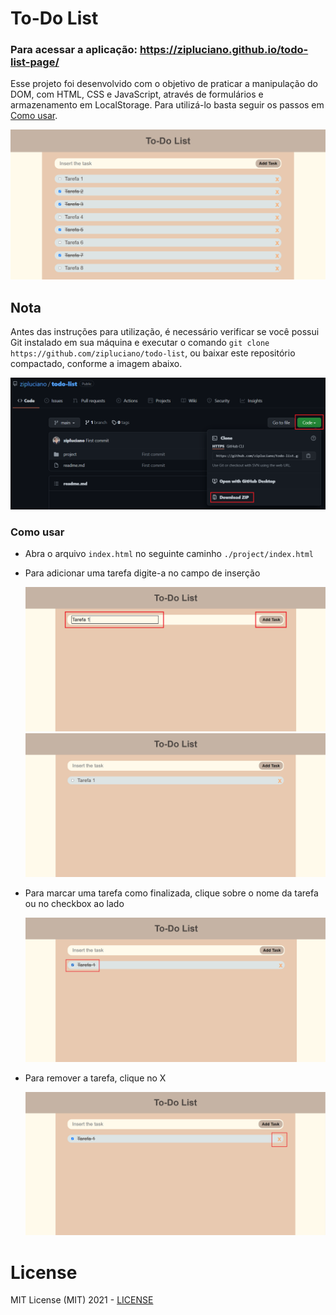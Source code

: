 # To-Do List

### Para acessar a aplicação: https://zipluciano.github.io/todo-list-page/

Esse projeto foi desenvolvido com o objetivo de praticar a manipulação do DOM, com HTML, CSS e JavaScript, através de formulários e armazenamento em LocalStorage. Para utilizá-lo basta seguir os passos em [Como usar](#como-usar).

 ![image](./to_do_list.png)

## Nota

Antes das instruções para utilização, é necessário verificar se você possui Git instalado em sua máquina e executar o comando `git clone https://github.com/zipluciano/todo-list`, ou baixar este repositório compactado, conforme a imagem abaixo. 

![image](./download_zip.png)

### Como usar

- Abra o arquivo `index.html` no seguinte caminho `./project/index.html`

- Para adicionar uma tarefa digite-a no campo de inserção

  ![image](./add_task.png)
  ![image](./task.png)

- Para marcar uma tarefa como finalizada, clique sobre o nome da tarefa ou no checkbox ao lado

  ![image](./check_task.png)

- Para remover a tarefa, clique no X 

  ![image](./remove_task.png)

# License

MIT License (MIT) 2021 - [LICENSE](./LICENSE)
